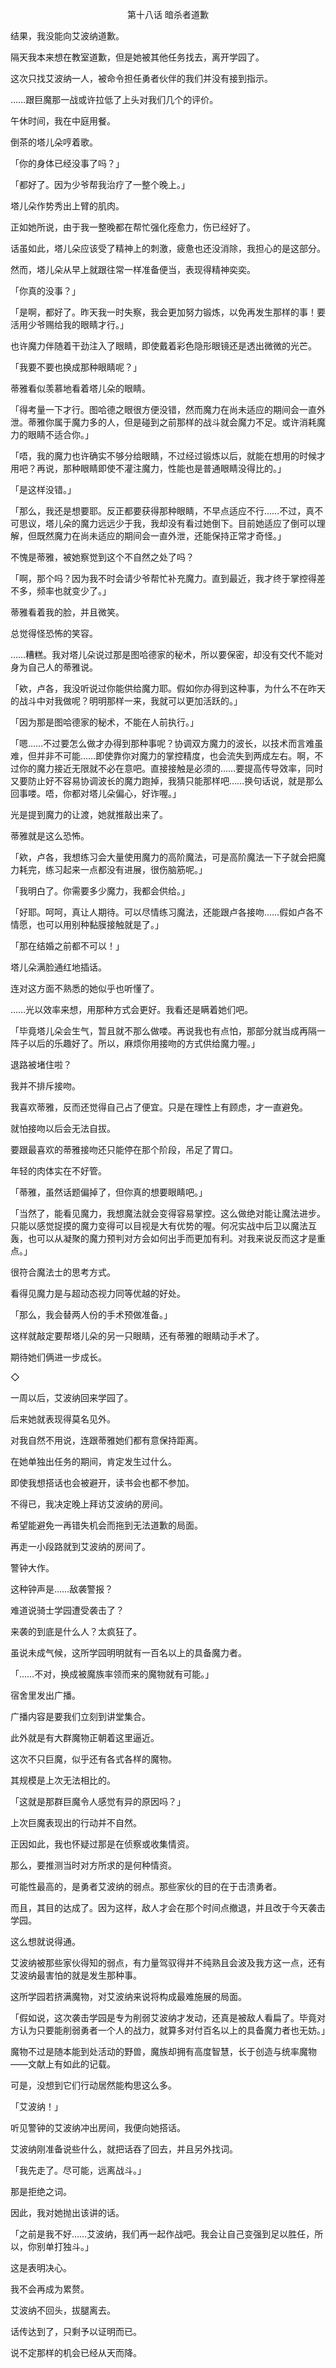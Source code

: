 <p align="center">第十八话 暗杀者道歉</p>

结果，我没能向艾波纳道歉。

隔天我本来想在教室道歉，但是她被其他任务找去，离开学园了。

这次只找艾波纳一人，被命令担任勇者伙伴的我们并没有接到指示。

……跟巨魔那一战或许拉低了上头对我们几个的评价。

午休时间，我在中庭用餐。

倒茶的塔儿朵哼着歌。

「你的身体已经没事了吗？」

「都好了。因为少爷帮我治疗了一整个晚上。」

塔儿朵作势秀出上臂的肌肉。

正如她所说，由于我一整晚都在帮忙强化痊愈力，伤已经好了。

话虽如此，塔儿朵应该受了精神上的刺激，疲惫也还没消除，我担心的是这部分。

然而，塔儿朵从早上就跟往常一样准备便当，表现得精神奕奕。

「你真的没事？」

「是啊，都好了。昨天我一时失察，我会更加努力锻炼，以免再发生那样的事！要活用少爷赐给我的眼睛才行。」

也许魔力伴随着干劲注入了眼睛，即使戴着彩色隐形眼镜还是透出微微的光芒。

「我要不要也换成那种眼睛呢？」

蒂雅看似羡慕地看着塔儿朵的眼睛。

「得考量一下才行。图哈德之眼很方便没错，然而魔力在尚未适应的期间会一直外泄。蒂雅你属于魔力多的人，但是碰到之前那样的战斗就会魔力不足。或许消耗魔力的眼睛不适合你。」

「唔，我的魔力也许确实不够分给眼睛，不过经过锻炼以后，就能在想用的时候才用吧？再说，那种眼睛即使不灌注魔力，性能也是普通眼睛没得比的。」

「是这样没错。」

「那么，我还是想要耶。反正都要获得那种眼睛，不早点适应不行……不过，真不可思议，塔儿朵的魔力远远少于我，我却没有看过她倒下。目前她适应了倒可以理解，但既然魔力在尚未适应的期间会一直外泄，还能保持正常才奇怪。」

不愧是蒂雅，被她察觉到这个不自然之处了吗？

「啊，那个吗？因为我不时会请少爷帮忙补充魔力。直到最近，我才终于掌控得差不多，频率也就变少了。」

蒂雅看着我的脸，并且微笑。

总觉得怪恐怖的笑容。

……糟糕。我对塔儿朵说过那是图哈德家的秘术，所以要保密，却没有交代不能对身为自己人的蒂雅说。

「欸，卢各，我没听说过你能供给魔力耶。假如你办得到这种事，为什么不在昨天的战斗中对我做呢？明明那样一来，我就可以更加活跃的。」

「因为那是图哈德家的秘术，不能在人前执行。」

「嗯……不过要怎么做才办得到那种事呢？协调双方魔力的波长，以技术而言难虽难，但并非不可能……即使靠你对魔力的掌控精度，也会流失到两成左右。啊，不过你的魔力接近无限就不必在意吧。直接接触是必须的……要提高传导效率，同时又要防止好不容易协调波长的魔力跑掉，我猜只能那样吧……换句话说，就是那么回事喽。唔，你都对塔儿朵偏心，好诈喔。」

光是提到魔力的让渡，她就推敲出来了。

蒂雅就是这么恐怖。

「欸，卢各，我想练习会大量使用魔力的高阶魔法，可是高阶魔法一下子就会把魔力耗完，练习起来一点都没有进展，很伤脑筋呢。」

「我明白了。你需要多少魔力，我都会供给。」

「好耶。呵呵，真让人期待。可以尽情练习魔法，还能跟卢各接吻……假如卢各不情愿，也可以用别种黏膜接触就是了。」

「那在结婚之前都不可以！」

塔儿朵满脸通红地插话。

连对这方面不熟悉的她似乎也听懂了。

……光以效率来想，用那种方式会更好。我看还是瞒着她们吧。

「毕竟塔儿朵会生气，暂且就不那么做喽。再说我也有点怕，那部分就当成再隔一阵子以后的乐趣好了。所以，麻烦你用接吻的方式供给魔力喔。」

退路被堵住啦？

我并不排斥接吻。

我喜欢蒂雅，反而还觉得自己占了便宜。只是在理性上有顾虑，才一直避免。

就怕接吻以后会无法自拔。

要跟最喜欢的蒂雅接吻还只能停在那个阶段，吊足了胃口。

年轻的肉体实在不好管。

「蒂雅，虽然话题偏掉了，但你真的想要眼睛吧。」

「当然了，能看见魔力，我想魔法就会变得容易掌控。这么做绝对能让魔法进步。只能以感觉捉摸的魔力变得可以目视是大有优势的喔。何况实战中后卫以魔法互轰，也可以从凝聚的魔力预判对方会如何出手而更加有利。对我来说反而这才是重点。」

很符合魔法士的思考方式。

看得见魔力是与超动态视力同等优越的好处。

「那么，我会替两人份的手术预做准备。」

这样就敲定要帮塔儿朵的另一只眼睛，还有蒂雅的眼睛动手术了。

期待她们俩进一步成长。

◇

一周以后，艾波纳回来学园了。

后来她就表现得莫名见外。

对我自然不用说，连跟蒂雅她们都有意保持距离。

在她单独出任务的期间，肯定发生过什么。

即使我想搭话也会被避开，读书会也都不参加。

不得已，我决定晚上拜访艾波纳的房间。

希望能避免一再错失机会而拖到无法道歉的局面。

再走一小段路就到艾波纳的房间了。

警钟大作。

这种钟声是……敌袭警报？

难道说骑士学园遭受袭击了？

来袭的到底是什么人？太疯狂了。

虽说未成气候，这所学园明明就有一百名以上的具备魔力者。

「……不对，换成被魔族率领而来的魔物就有可能。」

宿舍里发出广播。

广播内容是要我们立刻到讲堂集合。

此外就是有大群魔物正朝着这里逼近。

这次不只巨魔，似乎还有各式各样的魔物。

其规模是上次无法相比的。

「这就是那群巨魔令人感觉有异的原因吗？」

上次巨魔表现出的行动并不自然。

正因如此，我也怀疑过那是在侦察或收集情资。

那么，要推测当时对方所求的是何种情资。

可能性最高的，是勇者艾波纳的弱点。那些家伙的目的在于击溃勇者。

而且，其目的达成了。因为这样，敌人才会在那个时间点撤退，并且改于今天袭击学园。

这么想就说得通。

艾波纳被那些家伙得知的弱点，有力量驾驭得并不纯熟且会波及我方这一点，还有艾波纳最害怕的就是发生那种事。

这所学园若挤满魔物，对艾波纳来说将构成最难施展的局面。

「假如说，这次袭击学园是专为削弱艾波纳才发动，还真是被敌人看扁了。毕竟对方认为只要能削弱勇者一个人的战力，就算多对付百名以上的具备魔力者也无妨。」

魔物不过是随本能到处活动的野兽，魔族却拥有高度智慧，长于创造与统率魔物——文献上有如此的记载。

可是，没想到它们行动居然能构思这么多。

「艾波纳！」

听见警钟的艾波纳冲出房间，我便向她搭话。

艾波纳刚准备说些什么，就把话吞了回去，并且另外找词。

「我先走了。尽可能，远离战斗。」

那是拒绝之词。

因此，我对她抛出该讲的话。

「之前是我不好……艾波纳，我们再一起作战吧。我会让自己变强到足以胜任，所以，你别单打独斗。」

这是表明决心。

我不会再成为累赘。

艾波纳不回头，拔腿离去。

话传达到了，只剩予以证明而已。

说不定那样的机会已经从天而降。


